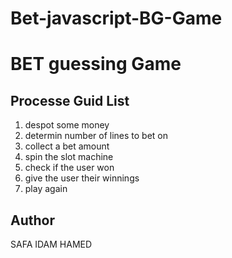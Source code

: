# Bet-javascript-BG-Game
# BET guessing Game 
## Processe Guid List

 1. despot some money
 2. determin number of lines to bet on
 3. collect a bet amount
 4. spin the slot machine
 5. check if the user won
 6. give the user their winnings
 7. play again

 ## Author
SAFA IDAM HAMED
